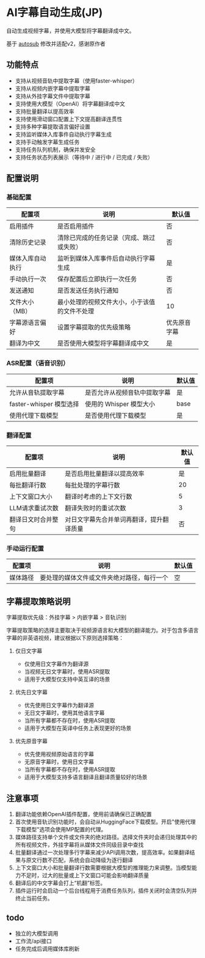 # AI字幕自动生成(JP)

自动生成视频字幕，并使用大模型将字幕翻译成中文。

基于 [autosub](https://github.com/lightolly/MoviePilot-Plugins) 修改并适配v2，感谢原作者

## 功能特点

- 支持从视频音轨中提取字幕（使用faster-whisper）
- 支持从视频内嵌字幕中提取字幕
- 支持从外挂字幕文件中提取字幕
- 支持使用大模型（OpenAI）将字幕翻译成中文
- 支持批量翻译以提高效率
- 支持使用滑动窗口配置上下文提高翻译连贯性
- 支持多种字幕提取语言偏好设置
- 支持监听媒体入库事件自动执行字幕生成
- 支持手动触发字幕生成任务
- 支持任务队列机制，确保并发安全
- 支持任务状态列表展示（等待中 / 进行中 / 已完成 / 失败）

## 配置说明

### 基础配置

| 配置项      | 说明                     | 默认值    |
|----------|------------------------|--------|
| 启用插件     | 是否启用插件                 | 否      |
| 清除历史记录   | 清除已完成的任务记录（完成、跳过或失败）   | 否      |
| 媒体入库自动执行 | 监听到媒体入库事件后自动执行字幕生成     | 是      |
| 手动执行一次   | 保存配置后立即执行一次任务          | 否      |
| 发送通知     | 是否发送任务执行通知             | 否      |
| 文件大小（MB） | 最小处理的视频文件大小，小于该值的文件不处理 | 10     |
| 字幕源语言偏好  | 设置字幕提取的优先级策略           | 优先原音字幕 |
| 翻译为中文    | 是否使用大模型将字幕翻译成中文        | 是      |

### ASR配置（语音识别）

| 配置项                 | 说明               | 默认值  |
|---------------------|------------------|------|
| 允许从音轨提取字幕           | 是否允许从视频音轨中提取字幕   | 是    |
| faster-whisper 模型选择 | 使用的 Whisper 模型大小 | base |
| 使用代理下载模型            | 是否使用代理下载模型       | 是    |

### 翻译配置

| 配置项       | 说明                   | 默认值 | 
|-----------|----------------------|-----|
| 启用批量翻译    | 是否启用批量翻译以提高效率        | 是   | 
| 每批翻译行数    | 每批处理的字幕行数            | 20  | 
| 上下文窗口大小   | 翻译时考虑的上下文行数          | 5   | 
| LLM请求重试次数 | 翻译失败时的重试次数           | 3   |
| 翻译日文时合并整句 | 对日文字幕先合并单词再翻译，提升翻译质量 | 否   |

### 手动运行配置

| 配置项  | 说明                    | 默认值 |
|------|-----------------------|-----|
| 媒体路径 | 要处理的媒体文件或文件夹绝对路径，每行一个 | 空   | 

## 字幕提取策略说明

字幕提取优先级：外挂字幕 > 内嵌字幕 > 音轨识别

字幕提取策略的选择主要取决于视频源语言和大模型的翻译能力。对于包含多语言字幕的非英语视频，建议根据以下原则选择策略：

1. 仅日文字幕
    - 仅使用日文字幕作为翻译源
    - 当视频无日文字幕时，使用ASR提取
    - 适用于大模型仅支持中英互译的场景

2. 优先日文字幕
    - 优先使用日文字幕作为翻译源
    - 无日文字幕时，使用其他语言字幕
    - 当所有字幕都不存在时，使用ASR提取
    - 适用于大模型在英译中任务上表现更好的场景

3. 优先原音字幕
    - 优先使用视频原始语言的字幕
    - 无原音字幕时，使用日文字幕
    - 当所有字幕都不存在时，使用ASR提取
    - 适用于大模型支持多语言翻译且翻译质量较好的场景

## 注意事项

1. 翻译功能依赖OpenAI插件配置，使用前请确保已正确配置
2. 首次使用音轨识别功能时，会自动从HuggingFace下载模型。开启"使用代理下载模型"选项会使用MP配置的代理。
3. 媒体路径支持单个文件或文件夹的绝对路径。选择文件夹时会递归处理其中的所有视频文件，外挂字幕将从媒体文件同级目录中查找
4. 批量翻译通过一次处理多行字幕来减少API调用次数，提高效率。如果翻译结果与原文行数不匹配，系统会自动降级为逐行翻译
5. 上下文窗口大小和批量翻译行数需要根据大模型的推理能力来调整。当模型能力不足时，过大的批量或上下文窗口可能会影响翻译质量
6. 翻译后的中文字幕会打上“机翻”标签。
7. 插件运行时会启动一个后台线程用于消费任务队列，插件关闭时会清空队列并终止当前任务。


## todo

- 独立的大模型调用
- 工作流/api接口
- 任务完成后调用媒体库刷新
